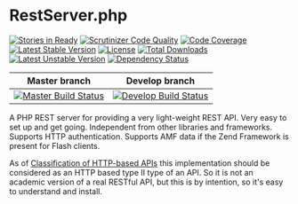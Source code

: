 # RestServer.php
[![Stories in Ready](https://badge.waffle.io/jk/restserver.png?label=ready&title=Ready)](http://waffle.io/jk/restserver)
[![Scrutinizer Code Quality](https://scrutinizer-ci.com/g/jk/RestServer/badges/quality-score.png?s=f73d03bf31d39ae6d8e6717e59fb37ee9f070a2e)](https://scrutinizer-ci.com/g/jk/RestServer/)
[![Code Coverage](https://scrutinizer-ci.com/g/jk/RestServer/badges/coverage.png?s=04bcecf088febc189f3e7f876802def3bd7a5e16)](https://scrutinizer-ci.com/g/jk/RestServer/)
[![Latest Stable Version](https://poser.pugx.org/jk/restserver/v/stable.svg)](https://packagist.org/packages/jk/restserver)
[![License](https://poser.pugx.org/jk/restserver/license.svg)](https://packagist.org/packages/jk/restserver)
[![Total Downloads](https://poser.pugx.org/jk/restserver/downloads.svg)](https://packagist.org/packages/jk/restserver)
[![Latest Unstable Version](https://poser.pugx.org/jk/restserver/v/unstable.svg)](https://packagist.org/packages/jk/restserver)
[![Dependency Status](https://www.versioneye.com/php/jk:restserver/badge.svg)](https://www.versioneye.com/php/jk:restserver/)

| Master branch | Develop branch |
| :---: | :---: |
[![Master Build Status](https://travis-ci.org/jk/RestServer.svg?branch=master)](https://travis-ci.org/jk/RestServer)|[![Develop Build Status](https://travis-ci.org/jk/RestServer.svg?branch=develop)](https://travis-ci.org/jk/RestServer)

A PHP REST server for providing a very light-weight REST API. Very easy to set up and get going. Independent from other libraries and frameworks. Supports HTTP authentication. Supports AMF data if the Zend Framework is present for Flash clients.

As of [Classification of HTTP-based APIs](http://www.nordsc.com/ext/classification_of_http_based_apis.html) this implementation should be considered as an HTTP based type II type of an API. So it is not an academic version of a real RESTful API, but this is by intention, so it's easy to understand and install.
